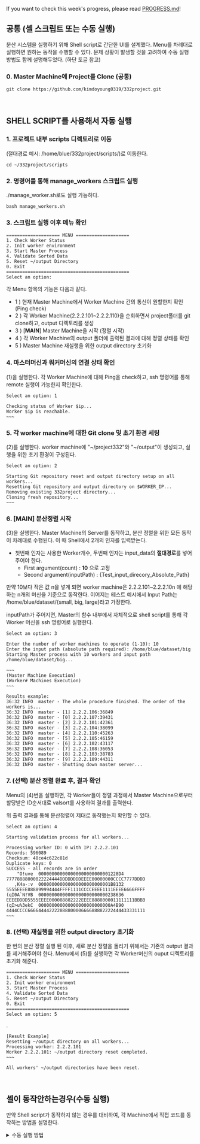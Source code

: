 If you want to check this week's progress, please read [PROGRESS.md](https://github.com/kimdoyoung0319/332project/blob/main/PROGRESS.md)!

## 공통 (셸 스크립트 또는 수동 실행)
분산 시스템을 실행하기 위해 Shell script로 간단한 UI를 설계했다. Menu를 차례대로 실행하면 원하는 동작을 수행할 수 있다. 
문제 상황이 발생할 것을 고려하여 수동 실행 방법도 함께 설명해두었다. (하단 토글 참고)

### 0. Master Machine에 Project를 Clone (공통)
```
git clone https://github.com/kimdoyoung0319/332project.git
```    
&nbsp;   

## SHELL SCRIPT를 사용해서 자동 실행

### 1. 프로젝트 내부 scripts 디렉토리로 이동
(절대경로 예시: /home/blue/332project/scripts/)로 이동한다.

    cd ~/332project/scripts

### 2. 명령어를 통해 manage_workers 스크립트 실행
./manage_worker.sh로도 실행 가능하다. 

    bash manage_workers.sh

### 3. 스크립트 실행 이후 메뉴 확인
    ==================== MENU ====================
    1. Check Worker Status
    2. Init worker environment
    3. Start Master Process
    4. Validate Sorted Data
    5. Reset ~/output Directory
    0. Exit
    ==============================================
    Select an option:

각 Menu 항목의 기능은 다음과 같다.
   - 1 ) 현재 Master Machine에서 Worker Machine 간의 통신이 원할한지 확인 (Ping check)
   - 2 ) 각 Worker Machine(2.2.2.101~2.2.2.110)을 순회하면서 project폴더를 git clone하고, output 디렉토리를 생성
   - 3 ) [**MAIN**] Master Machine을 시작 (정렬 시작)
   - 4 ) 각 Worker Machine의 output 폴더에 출력된 결과에 대해 정렬 상태를 확인
   - 5 ) Master Machine 재실행을 위한 output directory 초기화

### 4. 마스터머신과 워커머신의 연결 상태 확인
(1)을 실행한다. 각 Worker Machine에 대해 Ping을 check하고, ssh 명령어를 통해 remote 실행이 가능한지 확인한다.
    
    Select an option: 1

    Checking status of Worker $ip...
    Worker $ip is reachable.
    ~~~

### 5. 각 worker machine에 대한 Git clone 및 초기 환경 세팅
(2)를 실행한다. worker machine에 "\~/project332"와 "\~/output"이 생성되고, 실행을 위한 초기 환경이 구성된다. 

    Select an option: 2 

    Starting Git repository reset and output directory setup on all workers...
    Resetting Git repository and output directory on $WORKER_IP...
    Removing existing 332project directory...
    Cloning fresh repository...
    ~~~

### 6. [MAIN] 분산정렬 시작 
(3)을 실행한다. Master Machine의 Server를 동작하고, 분산 정렬을 위한 모든 동작이 차례대로 수행된다. 
이 때 Shell에서 2개의 인자를 입력받는다. 
- 첫번째 인자는 사용한 Worker개수, 두번째 인자는 input_data의 **절대경로**를 넣어주어야 한다. 
  - First argument(count) : **10** 으로 고정
  - Second argument(inputPath) : {Test_input_direcory_Absolute_Path}

만약 10보다 작은 값 n을 넣게 되면 worker machine은 2.2.2.101~2.2.2.10n 에 해당하는 n개의 머신을 기준으로 동작한다. 
이어지는 테스트 예시에서 Input Path는 /home/blue/dataset/{small, big, large}라고 가정한다. 

inputPath가 주어지면, Master의 함수 내부에서 자체적으로 shell script를 통해 각 Worker 머신을 ssh 명령어로 실행한다. 
 
    Select an option: 3

    Enter the number of worker machines to operate (1-10): 10 
    Enter the input path (absolute path required): /home/blue/dataset/big
    Starting Master process with 10 workers and input path /home/blue/dataset/big...
    
    ~~~
    (Master Machine Execution)
    (Worker# Machines Execution)
    ~~~
    
    Results example:
    36:32 INFO  master - The whole procedure finished. The order of the workers is...
    36:32 INFO  master - [1] 2.2.2.106:36849
    36:32 INFO  master - [0] 2.2.2.107:39431
    36:32 INFO  master - [2] 2.2.2.101:42361
    36:32 INFO  master - [3] 2.2.2.104:38099
    36:32 INFO  master - [4] 2.2.2.110:45263
    36:32 INFO  master - [5] 2.2.2.105:46159
    36:32 INFO  master - [6] 2.2.2.102:43117
    36:32 INFO  master - [7] 2.2.2.108:36053
    36:32 INFO  master - [8] 2.2.2.103:38783
    36:32 INFO  master - [9] 2.2.2.109:44311
    36:32 INFO  master - Shutting down master server...

### 7. (선택) 분산 정렬 완료 후, 결과 확인
Menu의 (4)번을 실행하면, 각 Worker들이 정렬 과정에서 Master Machine으로부터 할당받은 ID순서대로 valsort를 사용하여 결과를 출력한다.

위 출력 결과를 통해 분산정렬이 제대로 동작했는지 확인할 수 있다.

    Select an option: 4

    Starting validation process for all workers...
    
    Processing worker ID: 0 with IP: 2.2.2.101
    Records: 596089
    Checksum: 48ce4c622c81d
    Duplicate keys: 0
    SUCCESS - all records are in order
        "O!uve  000000000000000000000000001228D4  77778888000022224444DDDDDDDDEEEE00000000CCCC7777DDDD
       ,K4a-:v  000000000000000000000000001B8132  5555EEEE888899994444FFFF1111CCCCEEEE1111EEEE6666FFFF
    (qI0A`N!VB  00000000000000000000000000238636  EEEEDDDD5555EEEE000088882222EEEE8888000011111111BBBB
    (qI>u%3ekC  000000000000000000000000000A4B90  4444CCCC66664444222288880000666688882222444433331111
    ~~~    

### 8. (선택) 재실행을 위한 output directory 초기화
한 번의 분산 정렬 실행 된 이후, 새로 분산 정렬을 돌리기 위해서는 기존의 output 결과를 제거해주어야 한다. 
Menu에서 (5)를 실행하면 각 Worker머신의 ouput 디렉토리를 초기화 해준다. 

    ==================== MENU ====================
    1. Check Worker Status
    2. Init worker environment
    3. Start Master Process
    4. Validate Sorted Data
    5. Reset ~/output Directory
    0. Exit
    ==============================================
    Select an option: 5

.

    [Result Example]
    Resetting ~/output directory on all workers...
    Processing worker: 2.2.2.101
    Worker 2.2.2.101: ~/output directory reset completed.
    ~~~

    All workers' ~/output directories have been reset.


&nbsp;

## 셸이 동작안하는경우(수동 실행)
만약 Shell script가 동작하지 않는 경우를 대비하여, 각 Machine에서 직접 코드를 동작하는 방법을 설명한다. 

<details>
  <summary>수동 실행 방법</summary>

## Master Machine 

#### 1. 프로젝트 디렉토리로 이동
프로젝트를 설치할 Home dicectory에서 git clone을 실행한다. 
이후 해당 프로젝트 디렉토리로 이동한다. (e.g. /home/blue/332project/)
 
    git clone https://github.com/kimdoyoung0319/332project.git
    cd /home/blue/332project/

#### 2. sbt 실행
    [blue@vm-1-master 332project]$ sbt

#### 3. Master project에 대한 명령어 실행
서브 모듈로 구성되어 있는 project master를 접속한 이후에 명령어를 실행한다.
run에 넘겨지는 인자는 "실행할 Worker 개수(n)"이다. 

    sbt:distrobuted-sorting> project master
    sbt:master> run 10

grpc에 사용되는 Master IP와 Port가 출력되고, n개의 Worker가 자신의 Info를 등록하는 것을 대기한다. 

    [info] running master.Main 10
    07:35 INFO  master - Master server listening to 33632 started.
    10.1.25.21:33632 <- 워커 머신을 실행하는데 필요.


## Worker Machine
Master 머신을 실행한 이후에, 인자로 넘긴 n개의 워커에 각각 접속해 아래 명령어를 실행한다. 

#### 1. 프로젝트 디렉토리 이동
프로젝트를 설치하는 과정은 Master Machine과 동일하다. 
Git clone 이후 해당 프로젝트 디렉토리로 이동한다.
 
    git clone https://github.com/kimdoyoung0319/332project.git
    cd /home/blue/332project/

#### 2. sbt 실행

    blue@vm01:~/332project$ sbt

#### 3. worker머신 실행 
worker 프로젝트로 접근한 뒤 명령어를 실행한다. 
- 실행 명령어 : **run [MasterIP]:[MasterPort] -I [Inputdir] -O [Outputdir]**
- MasterIP와 MasterPort는 Master Machine을 run한 뒤 출력되는 결과를 확인하여 입력한다. 
- Inputdir과 Outputdir은 절대경로를 입력해야한다.
- (Shell UI 구현에선 Outputdir = "$HOME/output"를 Default 값으로 설정)

```
sbt:distrobuted-sorting> project worker
sbt:worker> run 10.1.25.21:33632 -I /home/blue/dataset/small -O /home/blue/output

16:31 INFO  worker - Worker server listening to port 38069 started.
```

&nbsp; 
&nbsp;   
---
모든 Worker Machine에 대해 실행하면, 분산정렬 시스템이 동작한다.
</details>

